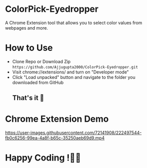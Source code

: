 # ColorPick-Eyedropper
A Chrome Extension tool that allows you to select color values from webpages and more.

# How to Use
- Clone Repo or Download Zip     
  `https://github.com/Ajjugupta2000/ColorPick-Eyedropper.git`
- Visit chrome://extensions/ and turn on "Developer mode"
- Click "Load unpacked" button and navigate to the folder you downloaded from GitHub     
    ## That's it 🎉
# Chrome Extension Demo
https://user-images.githubusercontent.com/72141908/222497544-fb0c6256-99ea-4a8f-b65c-35250aeb69d9.mp4

# Happy Coding !🙂🙂  



